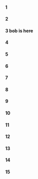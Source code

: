#### 1
#### 2
#### 3 bob is here
#### 4
#### 5
#### 6
#### 7
#### 8
#### 9
#### 10
#### 11
#### 12
#### 13
#### 14
#### 15
